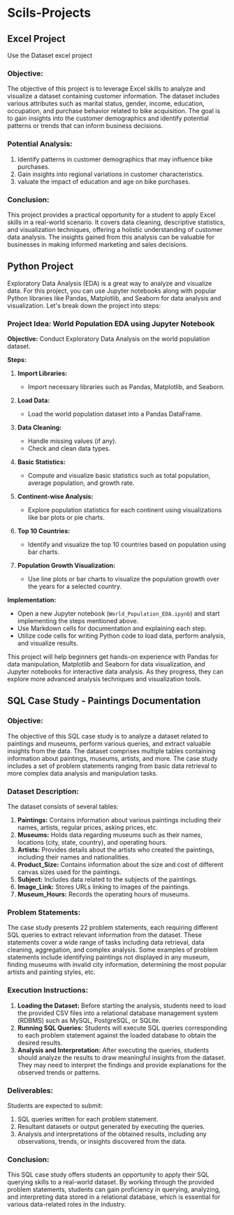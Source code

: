 # Scils-Projects


## Excel Project 
Use the Dataset excel project 

### Objective:
The objective of this project is to leverage Excel skills to analyze and visualize a dataset containing customer information. The dataset includes various attributes such as marital status, gender, income, education, occupation, and purchase behavior related to bike acquisition. The goal is to gain insights into the customer demographics and identify potential patterns or trends that can inform business decisions.

### Potential Analysis:
1. Identify patterns in customer demographics that may influence bike purchases.
2. Gain insights into regional variations in customer characteristics.
3. valuate the impact of education and age on bike purchases.

### Conclusion:
This project provides a practical opportunity for a student to apply Excel skills in a real-world scenario. It covers data cleaning, descriptive statistics, and visualization techniques, offering a holistic understanding of customer data analysis. The insights gained from this analysis can be valuable for businesses in making informed marketing and sales decisions.


## Python Project
Exploratory Data Analysis (EDA) is a great way to analyze and visualize data. For this project, you can use Jupyter notebooks along with popular Python libraries like Pandas, Matplotlib, and Seaborn for data analysis and visualization. Let's break down the project into steps:

### Project Idea: World Population EDA using Jupyter Notebook

**Objective:** Conduct Exploratory Data Analysis on the world population dataset.

**Steps:**

1. **Import Libraries:**
   - Import necessary libraries such as Pandas, Matplotlib, and Seaborn.

2. **Load Data:**
   - Load the world population dataset into a Pandas DataFrame.

3. **Data Cleaning:**
   - Handle missing values (if any).
   - Check and clean data types.

4. **Basic Statistics:**
   - Compute and visualize basic statistics such as total population, average population, and growth rate.

5. **Continent-wise Analysis:**
   - Explore population statistics for each continent using visualizations like bar plots or pie charts.

6. **Top 10 Countries:**
   - Identify and visualize the top 10 countries based on population using bar charts.

7. **Population Growth Visualization:**
   - Use line plots or bar charts to visualize the population growth over the years for a selected country.

**Implementation:**

- Open a new Jupyter notebook (`World_Population_EDA.ipynb`) and start implementing the steps mentioned above.
- Use Markdown cells for documentation and explaining each step.
- Utilize code cells for writing Python code to load data, perform analysis, and visualize results.



This project will help beginners get hands-on experience with Pandas for data manipulation, Matplotlib and Seaborn for data visualization, and Jupyter notebooks for interactive data analysis. As they progress, they can explore more advanced analysis techniques and visualization tools.


## SQL Case Study - Paintings Documentation

### Objective:
The objective of this SQL case study is to analyze a dataset related to paintings and museums, perform various queries, and extract valuable insights from the data. The dataset comprises multiple tables containing information about paintings, museums, artists, and more. The case study includes a set of problem statements ranging from basic data retrieval to more complex data analysis and manipulation tasks.

### Dataset Description:
The dataset consists of several tables:
1. **Paintings:** Contains information about various paintings including their names, artists, regular prices, asking prices, etc.
2. **Museums:** Holds data regarding museums such as their names, locations (city, state, country), and operating hours.
3. **Artists:** Provides details about the artists who created the paintings, including their names and nationalities.
4. **Product_Size:** Contains information about the size and cost of different canvas sizes used for the paintings.
5. **Subject:** Includes data related to the subjects of the paintings.
6. **Image_Link:** Stores URLs linking to images of the paintings.
7. **Museum_Hours:** Records the operating hours of museums.

### Problem Statements:
The case study presents 22 problem statements, each requiring different SQL queries to extract relevant information from the dataset. These statements cover a wide range of tasks including data retrieval, data cleaning, aggregation, and complex analysis. Some examples of problem statements include identifying paintings not displayed in any museum, finding museums with invalid city information, determining the most popular artists and painting styles, etc.

### Execution Instructions:
1. **Loading the Dataset:** Before starting the analysis, students need to load the provided CSV files into a relational database management system (RDBMS) such as MySQL, PostgreSQL, or SQLite.
2. **Running SQL Queries:** Students will execute SQL queries corresponding to each problem statement against the loaded database to obtain the desired results.
3. **Analysis and Interpretation:** After executing the queries, students should analyze the results to draw meaningful insights from the dataset. They may need to interpret the findings and provide explanations for the observed trends or patterns.

### Deliverables:
Students are expected to submit:
1. SQL queries written for each problem statement.
2. Resultant datasets or output generated by executing the queries.
3. Analysis and interpretations of the obtained results, including any observations, trends, or insights discovered from the data.

### Conclusion:
This SQL case study offers students an opportunity to apply their SQL querying skills to a real-world dataset. By working through the provided problem statements, students can gain proficiency in querying, analyzing, and interpreting data stored in a relational database, which is essential for various data-related roles in the industry.
